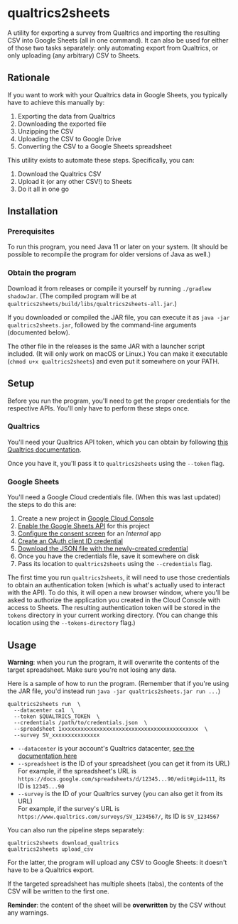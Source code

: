 qualtrics2sheets
================
A utility for exporting a survey from Qualtrics and importing the resulting CSV into Google Sheets
(all in one command).
It can also be used for either of those two tasks separately:
only automating export from Qualtrics,
or only uploading (any arbitrary) CSV to Sheets.

Rationale
---------
If you want to work with your Qualtrics data in Google Sheets, you typically have to achieve this manually by:

1. Exporting the data from Qualtrics
2. Downloading the exported file
3. Unzipping the CSV
4. Uploading the CSV to Google Drive
5. Converting the CSV to a Google Sheets spreadsheet

This utility exists to automate these steps.
Specifically, you can:

1. Download the Qualtrics CSV
2. Upload it (or any other CSV!) to Sheets
3. Do it all in one go


Installation
------------

### Prerequisites
To run this program, you need Java 11 or later on your system.
(It should be possible to recompile the program for older versions of Java as well.)

### Obtain the program
Download it from releases or compile it yourself by running `./gradlew shadowJar`.
(The compiled program will be at `qualtrics2sheets/build/libs/qualtrics2sheets-all.jar`.)

If you downloaded or compiled the JAR file, you can execute it as `java -jar qualtrics2sheets.jar`, followed by the command-line arguments (documented below).

The other file in the releases is the same JAR with a launcher script included.
(It will only work on macOS or Linux.)
You can make it executable (`chmod u+x qualtrics2sheets`) and even put it somewhere on your PATH.


Setup
-----
Before you run the program, you'll need to get the proper credentials for the respective APIs.
You'll only have to perform these steps once.

### Qualtrics
You'll need your Qualtrics API token, which you can obtain by following
[this Qualtrics documentation](https://api.qualtrics.com/guides/docs/Instructions/api-key-authentication.md).

Once you have it, you'll pass it to `qualtrics2sheets` using the `--token` flag.

### Google Sheets
You'll need a Google Cloud credentials file. (When this was last updated) the steps to do this are:

1. Create a new project in [Google Cloud Console](https://console.cloud.google.com/)
2. [Enable the Google Sheets API](https://console.cloud.google.com/apis/library/sheets.googleapis.com) for this project
3. [Configure the consent screen](https://developers.google.com/workspace/guides/configure-oauth-consent) for an _Internal_ app
4. [Create an OAuth client ID credential](https://developers.google.com/workspace/guides/create-credentials#oauth-client-id)
5. [Download the JSON file with the newly-created credential](https://developers.google.com/workspace/guides/create-credentials#desktop-app)
6. Once you have the credentials file, save it somewhere on disk
7. Pass its location to `qualtrics2sheets` using the `--credentials` flag.

The first time you run `qualtrics2sheets`, it will need to use those credentials to obtain an authentication token (which is what's actually used to interact with the API).
To do this, it will open a new browser window, where you'll be asked to authorize the application you created in the Cloud Console with access to Sheets.
The resulting authentication token will be stored in the `tokens` directory in your current working directory. (You can change this location using the `--tokens-directory` flag.)


Usage
-----
**Warning**:
when you run the program, it will overwrite the contents of the target spreadsheet.
Make sure you're not losing any data.

Here is a sample of how to run the program.
(Remember that if you're using the JAR file, you'd instead run `java -jar qualtrics2sheets.jar run ...`)

    qualtrics2sheets run  \
      --datacenter ca1  \
      --token $QUALTRICS_TOKEN  \
      --credentials /path/to/credentials.json  \
      --spreadsheet 1xxxxxxxxxxxxxxxxxxxxxxxxxxxxxxxxxxxxxxxxxxx  \
      --survey SV_xxxxxxxxxxxxxxx

- `--datacenter` is your account's Qualtrics datacenter, [see the documentation here](https://api.qualtrics.com/guides/docs/Instructions/base-url-and-datacenter-ids.md)
- `--spreadsheet` is the ID of your spreadsheet (you can get it from its URL)  
  For example, if the spreadsheet's URL is `https://docs.google.com/spreadsheets/d/12345...90/edit#gid=111`, its ID is `12345...90`
- `--survey` is the ID of your Qualtrics survey (you can also get it from its URL)  
  For example, if the survey's URL is `https://www.qualtrics.com/surveys/SV_1234567/`, its ID is `SV_1234567`


You can also run the pipeline steps separately:

    qualtrics2sheets download_qualtrics
    qualtrics2sheets upload_csv

For the latter, the program will upload any CSV to Google Sheets:
it doesn't have to be a Qualtrics export.

If the targeted spreadsheet has multiple sheets (tabs), the contents of the CSV will be written to the first one.

**Reminder**: the content of the sheet will be **overwritten** by the CSV without any warnings.
